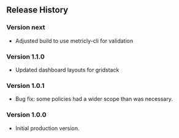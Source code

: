 ## Release History

### Version next

* Adjusted build to use metricly-cli for validation

### Version 1.1.0

* Updated dashboard layouts for gridstack

### Version 1.0.1

* Bug fix: some policies had a wider scope than was necessary.

### Version 1.0.0

* Initial production version.